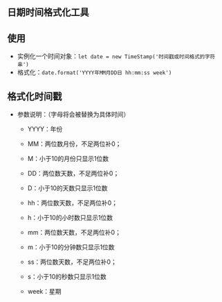 ## 日期时间格式化工具

## 使用
- 实例化一个时间对象：`let date = new TimeStamp('时间戳或时间格式的字符串')`
- 格式化：`date.format('YYYY年MM月DD日 hh:mm:ss week')`

## 格式化时间戳
- 参数说明：（字母将会被替换为具体时间）
	- YYYY：年份
	- MM：两位数月份，不足两位补0；
	- M：小于10的月份只显示1位数

	- DD：两位数天数，不足两位补0；
	- D：小于10的天数只显示1位数

	- hh：两位数天数，不足两位补0；
	- h：小于10的小时数只显示1位数

	- mm：两位数天数，不足两位补0；
	- m：小于10的分钟数只显示1位数

	- ss：两位数天数，不足两位补0；
	- s：小于10的秒数只显示1位数
	- week：星期